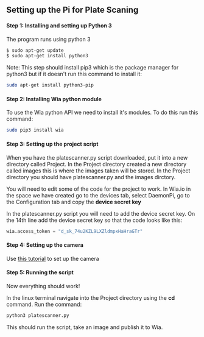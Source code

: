 ## Setting up the Pi for Plate Scaning

#### Step 1: Installing and setting up Python 3
The program runs using python 3

```bash
$ sudo apt-get update
$ sudo apt-get install python3
```

Note:
This step should install pip3 which is the package manager for python3
but if it doesn't run this command to install it:
```bash
sudo apt-get install python3-pip
```

#### Step 2: Installing Wia python module

To use the Wia python API we need to install it's modules. To do this run this
command:
```bash
sudo pip3 install wia
```

#### Step 3: Setting up the project script
When you have the platescanner.py script downloaded, put it into a new directory called Project.
In the Project directory created a new directory called images this is where the images taken will
be stored. In the Project directory you should have platescanner.py and the images dirctory.

You will need to edit some of the code for the project to work. In Wia.io in the space we have 
created go to the devices tab, select DaemonPi, go to the Configuration tab and copy the **device
secret key**

In the platescanner.py script you will need to add the device secret key. On the 14th line add the
device secret key so that the code looks like this:

```python
wia.access_token = "d_sk_74u2KZL9LXZldmpxHaHraGTr"
```

#### Step 4: Setting up the camera
Use [this tutorial](https://projects.raspberrypi.org/en/projects/getting-started-with-picamera/4)
 to set up the camera


#### Step 5: Running the script
Now everything should work!

In the linux terminal navigate into the Project directory using the **cd** command.
Run the command:

```bash
python3 platescanner.py
```

This should run the script, take an image and publish it to Wia.

